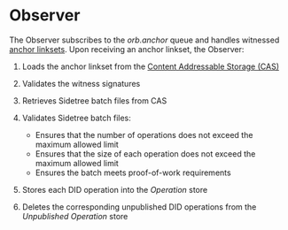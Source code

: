 # Observer

The Observer subscribes to the _orb.anchor_ queue and handles witnessed [anchor linksets](https://trustbloc.github.io/activityanchors/#anchorevent).
Upon receiving an anchor linkset, the Observer:

1) Loads the anchor linkset from the [Content Addressable Storage (CAS)](cas.html#content-addressable-storage-cas)
2) Validates the witness signatures
3) Retrieves Sidetree batch files from CAS
4) Validates Sidetree batch files:
   * Ensures that the number of operations does not exceed the maximum allowed limit
   * Ensures that the size of each operation does not exceed the maximum allowed limit
   * Ensures the batch meets proof-of-work requirements

5) Stores each DID operation into the _Operation_ store
6) Deletes the corresponding unpublished DID operations from the _Unpublished Operation_ store

```{image} ../../_static/orb/observer.svg

```
